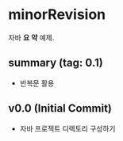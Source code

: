 # minorRevision
자바 **요 약** 예제.

## summary (tag: 0.1)

- 반복문 활용

## v0.0 (Initial Commit)

-   자바 프로젝트 디렉토리 구성하기
